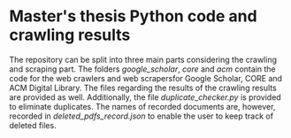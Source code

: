 # Master's thesis Python code and crawling results
The repository can be split into three main parts considering the crawling and scraping part. The folders *google_scholar*, *core* and *acm* contain the code for the web crawlers and web scrapersfor Google Scholar, CORE and ACM Digital Library. The files regarding the results of the crawling results are provided as well.
Additionally, the file *duplicate_checker.py* is provided to eliminate duplicates. The names of recorded documents are, however, recorded in *deleted_pdfs_record.json* to enable the user to keep track of deleted files.
